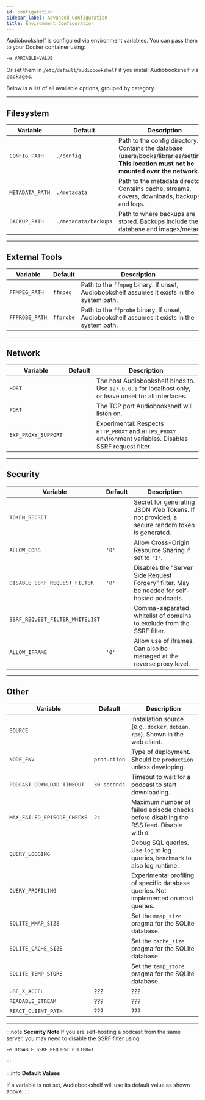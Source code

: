 ```yaml
---
id: configuration
sidebar_label: Advanced Configuration
title: Environment Configuration
---
```


Audiobookshelf is configured via environment variables.
You can pass them to your Docker container using:

```bash
-e VARIABLE=VALUE
```

Or set them in `/etc/default/audiobookshelf` if you install Audiobookshelf via packages.

Below is a list of all available options, grouped by category.

---

## Filesystem

| Variable        | Default              | Description                                                                                                                                   |
| --------------- | -------------------- | --------------------------------------------------------------------------------------------------------------------------------------------- |
| `CONFIG_PATH`   | `./config`           | Path to the config directory. Contains the database (users/books/libraries/settings). **This location must not be mounted over the network.** |
| `METADATA_PATH` | `./metadata`         | Path to the metadata directory. Contains cache, streams, covers, downloads, backups, and logs.                                                |
| `BACKUP_PATH`   | `./metadata/backups` | Path to where backups are stored. Backups include the database and images/metadata.                                                           |

---

## External Tools

| Variable       | Default   | Description                                                                                  |
| -------------- | --------- | -------------------------------------------------------------------------------------------- |
| `FFMPEG_PATH`  | `ffmpeg`  | Path to the `ffmpeg` binary. If unset, Audiobookshelf assumes it exists in the system path.  |
| `FFPROBE_PATH` | `ffprobe` | Path to the `ffprobe` binary. If unset, Audiobookshelf assumes it exists in the system path. |

---

## Network

| Variable            | Default | Description                                                                                                |
| ------------------- | ------- | ---------------------------------------------------------------------------------------------------------- |
| `HOST`              |         | The host Audiobookshelf binds to. Use `127.0.0.1` for localhost only, or leave unset for all interfaces.   |
| `PORT`              |         | The TCP port Audiobookshelf will listen on.                                                                |
| `EXP_PROXY_SUPPORT` |         | Experimental: Respects `HTTP_PROXY` and `HTTPS_PROXY` environment variables. Disables SSRF request filter. |

---

## Security

| Variable                        | Default | Description                                                                                 |
| ------------------------------- | ------- | ------------------------------------------------------------------------------------------- |
| `TOKEN_SECRET`                  |         | Secret for generating JSON Web Tokens. If not provided, a secure random token is generated. |
| `ALLOW_CORS`                    | `'0'`   | Allow Cross-Origin Resource Sharing if set to `'1'`.                                        |
| `DISABLE_SSRF_REQUEST_FILTER`   | `'0'`   | Disables the "Server Side Request Forgery" filter. May be needed for self-hosted podcasts.  |
| `SSRF_REQUEST_FILTER_WHITELIST` |         | Comma-separated whitelist of domains to exclude from the SSRF filter.                       |
| `ALLOW_IFRAME`                  | `'0'`   | Allow use of iframes. Can also be managed at the reverse proxy level.                       |

---

## Other

| Variable                     | Default      | Description                                                                             |
| ---------------------------- | ------------ | --------------------------------------------------------------------------------------- |
| `SOURCE`                     |              | Installation source (e.g., `docker`, `debian`, `rpm`). Shown in the web client.         |
| `NODE_ENV`                   | `production` | Type of deployment. Should be `production` unless developing.                           |
| `PODCAST_DOWNLOAD_TIMEOUT`   | `30 seconds` | Timeout to wait for a podcast to start downloading.                                     |
| `MAX_FAILED_EPISODE_CHECKS ` | `24`         | Maximum number of failed episode checks before disabling the RSS feed. Disable with `0` |
| `QUERY_LOGGING`              |              | Debug SQL queries. Use `log` to log queries, `benchmark` to also log runtime.           |
| `QUERY_PROFILING`            |              | Experimental profiling of specific database queries. Not implemented on most queries.   |
| `SQLITE_MMAP_SIZE`           |              | Set the `mmap_size` pragma for the SQLite database.                                     |
| `SQLITE_CACHE_SIZE`          |              | Set the `cache_size` pragma for the SQLite database.                                    |
| `SQLITE_TEMP_STORE`          |              | Set the `temp_store` pragma for the SQLite database.                                    |
| `USE_X_ACCEL`                | ???          | ???                                                                                     |
| `READABLE_STREAM`            | ???          | ???                                                                                     |
| `REACT_CLIENT_PATH`          | ???          | ???                                                                                     |

---

:::note **Security Note**
If you are self-hosting a podcast from the same server, you may need to disable the SSRF filter using:

```bash
-e DISABLE_SSRF_REQUEST_FILTER=1
```

:::

:::info **Default Values**

If a variable is not set, Audiobookshelf will use its default value as shown above.
:::

